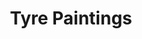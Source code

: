 ---
title: Tyre Paintings
description_markdown: >-
  This series of works has developed in response to finding eroded tyres and
  rubber washed up in abundance along the coast line. The mixed media paintings
  are framed by found rubber giving them the appearance of a porthole, like
  being out at sea. The use of eroded rubber tyres also symbolizes many
  different&nbsp; journeys and glimpses into other worlds.
_gallery_date:
permalink: /paintings/tyre-marks/
archive: false
main_image_path: /assets/images/3572a-screen-copy-2.jpg
thumb_crop: true
images:
  - image_path: /assets/images/088-screen-copy.jpg
    image_title: Overlooked Beauty
    image_description: |-
      Oil , mirrors and textiles on found wood, found rubber edging, 2019
      W45 H46 D3.5 cms
  - image_path: /assets/images/090-screen-copy.jpg
    image_title: 'Overlooked Beauty, detail'
    image_description:
  - image_path: /assets/images/072-screen-copy.jpg
    image_title: Carnival
    image_description: |-
      Oil and newsprint on found wood, found rubber frame, 2018
      W30.5 L31 D3.5 cms
  - image_path: /assets/images/074-screen-copy.jpg
    image_title: 'Carnival, detail'
    image_description:
  - image_path: /assets/images/077-screen-copy.jpg
    image_title: Look at me now
    image_description: |-
      Oil paint and Newsprint on found wood, 2018
      W30 L31 D3.5 cms
  - image_path: /assets/images/081-screen-copy.jpg
    image_title: 'Look at me now, detail'
    image_description:
  - image_path: /assets/images/3572a-screen-copy-2.jpg
    image_title: That Island Feeling
    image_description: 'Mixed media on found wood, found rubber, W47 H43 D3, 2020'
  - image_path: /assets/images/3572-screen-copy.jpg
    image_title: 'That island feeling, detail'
    image_description:
_options:
  image_path:
    width: 1200
    height: 1200
    resize_style: contain
    mime_type: image/jpeg
  main_image_path:
    width: 1200
    height: 800
    resize_style: contain
    mime_type: image/jpeg
_comments:
  title: Gallery title
  permalink: Be careful editing this
  main_image_path: Image used to represent your gallery
  images: Add and edit your gallery images here
  image_description: May only be used in the close up of an image
---